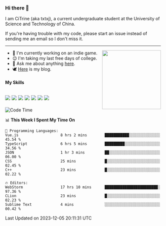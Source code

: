 ### Hi there 👋

I am CiTrine (aka txtxj), a current undergraduate student at the University of Science and Technology of China.

If you're having trouble with my code, please start an issue instead of sending me an email so I don't miss it.

---

<img align="right" height="190" src="http://github-profile-summary-cards.vercel.app/api/cards/stats?username=txtxj&theme=vue">

- 🌱 I'm currently working on an indie game.
- 😉 I'm taking my last free days of college.
- 💬 Ask me about anything [here](https://github.com/txtxj/txtxj/issues).
- 🕊️ [Here](https://txtxj.top) is my blog.

#### My Skills

![](https://img.shields.io/badge/Unity-000000?logo=unity&logoColor=fff)
![](https://img.shields.io/badge/C%23-239120?logo=csharp&logoColor=fff)
![](https://img.shields.io/badge/Python-3e74a2?logo=python&logoColor=fff)
![](https://img.shields.io/badge/C++-65318e?logo=cplusplus&logoColor=fff)
![](https://img.shields.io/badge/C-5654a2?logo=c&logoColor=fff)
![](https://img.shields.io/badge/Blender-f5792a?logo=blender&logoColor=fff)
![](https://img.shields.io/badge/MS%20SQL-cc2927?logo=microsoftsqlserver&logoColor=fff)
---

<!--START_SECTION:waka-->
![Code Time](http://img.shields.io/badge/Code%20Time-1%2C519%20hrs%202%20mins-blue)

📊 **This Week I Spent My Time On** 

```text
💬 Programming Languages: 
Vue.js                   8 hrs 2 mins        ███████████░░░░░░░░░░░░░░   45.54 % 
TypeScript               6 hrs 5 mins        █████████░░░░░░░░░░░░░░░░   34.56 % 
JSON                     1 hr 3 mins         ██░░░░░░░░░░░░░░░░░░░░░░░   06.00 % 
CSS                      25 mins             █░░░░░░░░░░░░░░░░░░░░░░░░   02.45 % 
C++                      23 mins             █░░░░░░░░░░░░░░░░░░░░░░░░   02.22 % 

🔥 Editors: 
WebStorm                 17 hrs 10 mins      ████████████████████████░   97.36 % 
CLion                    23 mins             █░░░░░░░░░░░░░░░░░░░░░░░░   02.23 % 
Sublime Text             4 mins              ░░░░░░░░░░░░░░░░░░░░░░░░░   00.42 % 
```


 Last Updated on 2023-12-05 20:11:31 UTC
<!--END_SECTION:waka-->
